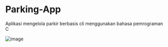 # Parking-App
Aplikasi mengelola parkir berbasis cli menggunakan bahasa pemrograman C

![image](https://github.com/HyIamJu/Parking-App/assets/92712852/1944a594-362f-4715-aac2-2b175a02bdf7)
